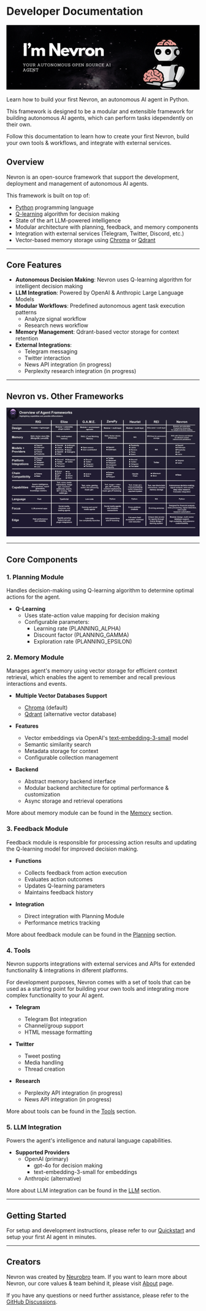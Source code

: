 # **Developer Documentation**

![Nevron Header](assets/nevron_header.png)

Learn how to build your first Nevron, an autonomous AI agent in Python.

This framework is designed to be a modular and extensible framework for building autonomous AI agents, which can perform tasks idependently on their own.

Follow this documentation to learn how to create your first Nevron, build your own tools & workflows, and integrate with external services.

## Overview

Nevron is an open-source framework that support the development, deployment and management of autonomous AI agents.

This framework is built on top of:

- [Python](https://www.python.org/) programming language
- [Q-learning](https://en.wikipedia.org/wiki/Q-learning) algorithm for decision making
- State of the art LLM-powered intelligence
- Modular architecture with planning, feedback, and memory components
- Integration with external services (Telegram, Twitter, Discord, etc.)
- Vector-based memory storage using [Chroma](https://www.trychroma.com/) or [Qdrant](https://qdrant.tech/)

-----

## Core Features

- **Autonomous Decision Making**: Nevron uses Q-learning algorithm for intelligent decision making
- **LLM Integration**: Powered by OpenAI & Anthropic Large Language Models
- **Modular Workflows**: Predefined autonomous agent task execution patterns
    - Analyze signal workflow
    - Research news workflow
- **Memory Management**: Qdrant-based vector storage for context retention
- **External Integrations**:
    - Telegram messaging
    - Twitter interaction
    - News API integration (in progress)
    - Perplexity research integration (in progress)

-----

## Nevron vs. Other Frameworks

![Nevron vs. Other Frameworks](assets/agent_framework_overview.jpg)

-----

## Core Components

### 1. Planning Module
Handles decision-making using Q-learning algorithm to determine optimal actions for the agent.

- **Q-Learning**
  - Uses state-action value mapping for decision making
  - Configurable parameters:
    - Learning rate (PLANNING_ALPHA)
    - Discount factor (PLANNING_GAMMA) 
    - Exploration rate (PLANNING_EPSILON)

### 2. Memory Module
Manages agent's memory using vector storage for efficient context retrieval, which enables the agent to remember and recall previous interactions and events.

- **Multiple Vector Databases Support**
    - [Chroma](https://www.trychroma.com/) (default)
    - [Qdrant](https://qdrant.tech/) (alternative vector database)

- **Features**
    - Vector embeddings via OpenAI's [text-embedding-3-small](https://platform.openai.com/docs/guides/embeddings/what-are-embeddings) model
    - Semantic similarity search
    - Metadata storage for context
    - Configurable collection management

- **Backend**
    - Abstract memory backend interface
    - Modular backend architecture for optimal performance & customization
    - Async storage and retrieval operations

More about memory module can be found in the [Memory](agent/memory.md) section.

### 3. Feedback Module

Feedback module is responsible for processing action results and updating the Q-learning model for improved decision making.

- **Functions**
    - Collects feedback from action execution
    - Evaluates action outcomes
    - Updates Q-learning parameters
    - Maintains feedback history

- **Integration**
    - Direct integration with Planning Module
    - Performance metrics tracking

More about feedback module can be found in the [Planning](agent/planning.md) section.

### 4. Tools

Nevron supports integrations with external services and APIs for extended functionality & integrations in diferent platforms.

For development purposes, Nevron comes with a set of tools that can be used as a starting point for building your own tools and integrating more complex functionality to your AI agent.

- **Telegram**
    - Telegram Bot integration
    - Channel/group support
    - HTML message formatting

- **Twitter**
    - Tweet posting
    - Media handling
    - Thread creation

- **Research**
    - Perplexity API integration (in progress)
    - News API integration (in progress)

More about tools can be found in the [Tools](agent/tools.md) section.

### 5. LLM Integration

Powers the agent's intelligence and natural language capabilities.

- **Supported Providers**
    - OpenAI (primary)
      - gpt-4o for decision making
      - text-embedding-3-small for embeddings
    - Anthropic (alternative)

More about LLM integration can be found in the [LLM](agent/llm.md) section.

-----

## Getting Started

For setup and development instructions, please refer to our [Quickstart](quickstart.md) and setup your first AI agent in minutes.

-----

## Creators

Nevron was created by [Neurobro](https://neurobro.ai) team. If you want to learn more about Nevron, our core values & team behind it, please visit [About](about.md) page.

If you have any questions or need further assistance, please refer to the [GitHub Discussions](https://github.com/axioma-ai-labs/nevron/discussions).